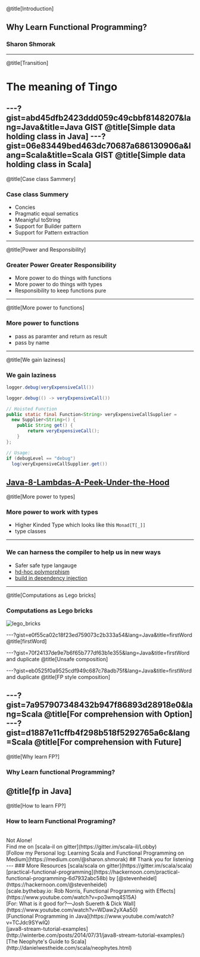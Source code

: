 @title[Introduction]
## Why Learn Functional Programming?

### Sharon Shmorak
---
@title[Transition]
# The meaning of Tingo
---?gist=abd45dfb2423ddd059c49cbbf8148207&lang=Java&title=Java GIST
@title[Simple data holding class in Java]
---?gist=06e83449bed463dc70687a686130906a&lang=Scala&title=Scala GIST
@title[Simple data holding class in Scala]
---
@title[Case class Sammery]
### Case class Summery
* Concies
* Pragmatic equal sematics 
* Meanigful toString
* Support for Builder pattern
* Support for Pattern extraction
---
@title[Power and Responsibility]
### Greater Power Greater Responsibility
* More power to do things with functions
* More power to do things with types 
* Responsibility to keep functions pure
---
@title[More power to functions]
### More power to functions 
* pass as paramter and return as result
* pass by name 
---
@title[We gain laziness]
### We gain laziness
```java
logger.debug(veryExpensiveCall())
```
```java
logger.debug(() -> veryExpensiveCall())
```
```java
// Hoisted Function
public static final Function<String> veryExpensiveCallSupplier = 
  new Supplier<String>() {
    public String get() {
        return veryExpensiveCall();
    }
}; 

// Usage:
if (debugLevel == "debug")
  log(veryExpensiveCallSupplier.get())
```
[Java-8-Lambdas-A-Peek-Under-the-Hood](https://www.infoq.com/articles/Java-8-Lambdas-A-Peek-Under-the-Hood)
---
@title[More power to types]
### More power to work with types
* Higher Kinded Type which looks like this ```Monad[T[_]]```
* type classes
---
### We can harness the compiler to help us in new ways
* Safer safe type langauge
* [hd-hoc polymorphism](https://www.youtube.com/watch?v=1e9tcymPl7w)
* [build in dependency injection](https://www.youtube.com/watch?v=ZasXwtTRkio)
---
@title[Computations as Lego bricks]
### Computations as Lego bricks
![lego_bricks](https://upload.wikimedia.org/wikipedia/commons/0/0f/2_duplo_lego_bricks.jpg)

---?gist=e0f55ca02c18f23ed759073c2b333a54&lang=Java&title=firstWord
@title[firstWord]

---?gist=70f24137de9e7b6f65b777df63b1e355&lang=Java&title=firstWord and duplicate
@title[Unsafe composition]

---?gist=eb0525f0a9525cdf949c687c78adb75f&lang=Java&title=firstWord and duplicate
@title[FP style composition]

---?gist=7a957907348432b947f86893d28918e0&lang=Scala
@title[For comprehension with Option]
---?gist=d1887e11cffb4f298b518f5292765a6c&lang=Scala
@title[For comprehension with Future]
---
@title[Why learn FP?]
### Why Learn functional Programming?
@title[fp in Java]
---
@title[How to learn FP?]
### How to learn Functional Programing?
<br>
Not Alone! 
<br>
Find me on [scala-il on gitter](https://gitter.im/scala-il/Lobby)
<br>
[Follow my Personal log: Learning Scala and Functional Programming on Medium](https://medium.com/@sharon.shmorak)
## Thank you for listening
---
### More Resources 
[scala/scala on gitter](https://gitter.im/scala/scala)
<br>
[practical-functional-programming](https://hackernoon.com/practical-functional-programming-6d7932abc58b) by [@stevenheidel](https://hackernoon.com/@stevenheidel)
<br>
[scale.bythebay.io: Rob Norris, Functional Programming with Effects](https://www.youtube.com/watch?v=po3wmq4S15A)
<br>
[For: What is it good for?—Josh Suereth & Dick Wall](https://www.youtube.com/watch?v=WDaw2yXAa50)
<br>
[Functional Programming in Java](https://www.youtube.com/watch?v=TCJdc9SYwlQ)
<br>
[java8-stream-tutorial-examples](http://winterbe.com/posts/2014/07/31/java8-stream-tutorial-examples/)
<br>
[The Neophyte's Guide to Scala](http://danielwestheide.com/scala/neophytes.html)
<br>

